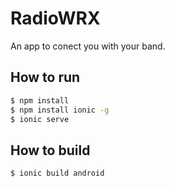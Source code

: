 # RadioWRX

An app to conect you with your band.

## How to run

```bash
$ npm install
$ npm install ionic -g
$ ionic serve
```

## How to build

```bash
$ ionic build android
```
